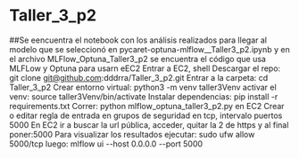 # Taller_3_p2
##Se eencuentra el notebook con los análisis realizados para llegar al modelo que se seleccionó en pycaret-optuna-mlflow__Taller3_p2.ipynb y en el archivo MLFlow_Optuna_Taller3_p2 se encuentra el código que usa MLFLow y Optuna para usarn eEC2
Entrar a EC2, shell
Descargar el repo: git clone git@github.com:dddrra/Taller_3_p2.git
Entrar a la carpeta: cd Taller_3_p2
Crear entorno virtual: python3 -m venv taller3Venv
activar el venv: source taller3Venv/bin/activate
Instalar dependencias: pip install -r requirements.txt
Correr: python mlflow_optuna_taller3_p2.py
en EC2 Crear o editar regla de entrada en grupos de seguridad en tcp, intervalo puertos 5000
En EC2 ir a buscar la url pública, acceder, quitar la 2 de https y al final poner:5000
Para visualizar los resultados ejecutar: sudo ufw allow 5000/tcp
luego: mlflow ui --host 0.0.0.0 --port 5000


